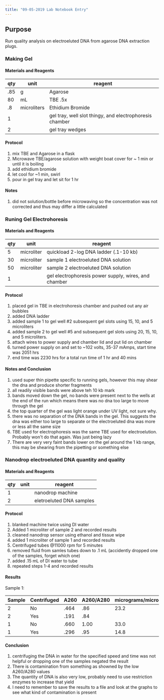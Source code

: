 ```yaml
---
title: "09-05-2019 Lab Notebook Entry"
---
```


## Purpose
Run quality analysis on electroeluted DNA from agarose DNA extraction plugs.

### Making Gel

#### Materials and Reagents

|qty|unit|reagent|
|---|---|---|
|.85|g|Agarose|
|80|mL|TBE .5x|
|.8| microliters| Ethidium Bromide|
|1||gel tray, well slot thingy, and electrophoresis chamber|
|2||gel tray wedges|

#### Protocol
1. mix TBE and Agarose in a flask
2. Microwave TBE/agarose solution with weight boat cover for ~ 1 min or until it is boiling 
3. add ethidium bromide
4. let cool for ~1 min, swirl
5. pour in gel tray and let sit for 1 hr

#### Notes
1. did not solution/bottle before microwaving so the concentration was not corrected and thus may differ a little calculated

### Runing Gel Electrohoresis

#### Materials and Reagents

|qty|unit|reagent|
|---|---|---|
|5|microliter|quickload 2-log DNA ladder (.1-10 kb)|
|30| microliter| sample 1 electroeluted DNA solution|
|50|microliter| sample 2 electroeluted DNA solution|
|1||gel electrophoresis power supply, wires, and chamber|

#### Protocol
1. placed gel in TBE in electrohoresis chamber and pushed out any air bubbles
2. added DNA ladder
3. added sample 1 to gel well #2 subsequent gel slots using 15, 10, and 5 microliters
4. added sample 2 to gel well #5 and subsequent gel slots using 20, 15, 10, and 5 microliters. 
5. attach wires to power supply and chamber lid and put lid on chamber
6. turned power supply on and set to ~102 volts, 35-37 mAmps, start time was 2051 hrs
7. end time was 2230 hrs for a total run time of 1 hr and 40 mins

#### Notes and Conclusion
1. used super thin pipette specific to running gels, however this may shear the dna and produce shorter fragments
2. all readily visible bands were above teh 10 kb mark
3. bands moved down the gel, no bands were present next to the wells at the end of the run which means there was no dna too large to 
move through the gel
4. the top quarter of the gel was light orange under UV light, not sure why.
5. there was no separation of the DNA bands in the gel. This suggests the dna was either too large to separate or the electroeluted dna 
was more or less all the same size
6. TBE used for electrophoresis was the same TBE used for electroelution. Probably won't do that again. Was just being lazy
7. There are very very faint bands lower on the gel around the 1 kb range, this may be shearing from the pipetting or something else

### Nanodrop electroeluted DNA quantity and quality

#### Materials and Reagents

|qty|unit|reagent|
|---|---|---|
|1||nanodrop machine|
|2||eletroeluted DNA samples|

#### Protocol
1. blanked machine twice using DI water
2. Added 1 microliter of sample 2 and recorded results
3. cleaned nanodrop sensor using ethanol and tissue wipe
4. added 1 microliter of sample 1 and recorded results
5. Centrifuged tubes @11000 rpm for 5 minutes
6. removed fluid from samles tubes down to .1 mL (accidently dropped one of the samples, forget which one)
7. added .15 mL of DI water to tube
8. repeated steps 1-4 and recorded results

#### Results
Sample 1:

|Sample|Centrifuged|A260|A260/A280|micrograms/microliter|
|---|---|---|---|---|
|2|No|.464|.86|23.2|
|2|Yes| .191|.84||
|1|No|.660|1.00|33.0|
|1|Yes|.296|.95|14.8|

#### Conclusion
1. centrifuging the DNA in water for the specified speed and time was not helpful or dropping one of the samples negated the result
2. There is contamination from something as showned by the low A260/A280 values
3. The quantity of DNA is also very low, probably need to use restriction enzymes to increase that yield
4. I need to remember to save the results to a file and look at the graphs to see what kind of contamination is present
